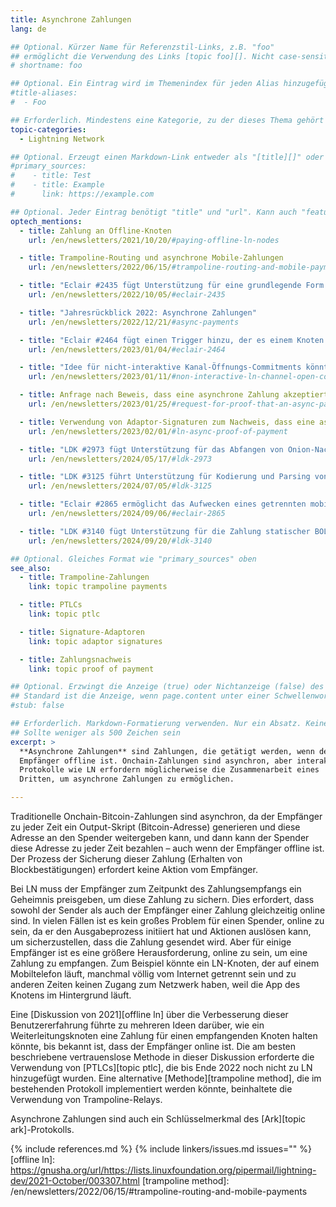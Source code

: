 ```yaml
---
title: Asynchrone Zahlungen
lang: de

## Optional. Kürzer Name für Referenzstil-Links, z.B. "foo"
## ermöglicht die Verwendung des Links [topic foo][]. Nicht case-sensitive
# shortname: foo

## Optional. Ein Eintrag wird im Themenindex für jeden Alias hinzugefügt
#title-aliases:
#  - Foo

## Erforderlich. Mindestens eine Kategorie, zu der dieses Thema gehört
topic-categories:
  - Lightning Network

## Optional. Erzeugt einen Markdown-Link entweder als "[title][]" oder "[title](link)"
#primary_sources:
#    - title: Test
#    - title: Example
#      link: https://example.com

## Optional. Jeder Eintrag benötigt "title" und "url". Kann auch "feature: true" verwenden, um den Eintrag hervorzuheben und "date"
optech_mentions:
  - title: Zahlung an Offline-Knoten
    url: /en/newsletters/2021/10/20/#paying-offline-ln-nodes

  - title: Trampoline-Routing und asynchrone Mobile-Zahlungen
    url: /en/newsletters/2022/06/15/#trampoline-routing-and-mobile-payments

  - title: "Eclair #2435 fügt Unterstützung für eine grundlegende Form asynchroner Zahlungen bei Verwendung von Trampoline-Relay hinzu"
    url: /en/newsletters/2022/10/05/#eclair-2435

  - title: "Jahresrückblick 2022: Asynchrone Zahlungen"
    url: /en/newsletters/2022/12/21/#async-payments

  - title: "Eclair #2464 fügt einen Trigger hinzu, der es einem Knoten ermöglicht, eine asynchrone Zahlung an einen Peer zu liefern"
    url: /en/newsletters/2023/01/04/#eclair-2464

  - title: "Idee für nicht-interaktive Kanal-Öffnungs-Commitments könnte schnelle Neuausrichtung für asynchrone Zahlungen ermöglichen"
    url: /en/newsletters/2023/01/11/#non-interactive-ln-channel-open-commitments

  - title: Anfrage nach Beweis, dass eine asynchrone Zahlung akzeptiert wurde
    url: /en/newsletters/2023/01/25/#request-for-proof-that-an-async-payment-was-accepted

  - title: Verwendung von Adaptor-Signaturen zum Nachweis, dass eine asynchrone Zahlung akzeptiert wurde
    url: /en/newsletters/2023/02/01/#ln-async-proof-of-payment

  - title: "LDK #2973 fügt Unterstützung für das Abfangen von Onion-Nachrichten zur Erleichterung asynchroner Zahlungen hinzu"
    url: /en/newsletters/2024/05/17/#ldk-2973

  - title: "LDK #3125 führt Unterstützung für Kodierung und Parsing von Nachrichten ein, die für asynchrone Zahlungen benötigt werden"
    url: /en/newsletters/2024/07/05/#ldk-3125

  - title: "Eclair #2865 ermöglicht das Aufwecken eines getrennten mobilen Peers für asynchrone Zahlungen oder Onion-Nachrichten"
    url: /en/newsletters/2024/09/06/#eclair-2865

  - title: "LDK #3140 fügt Unterstützung für die Zahlung statischer BOLT12-Rechnungen zum Senden asynchroner Zahlungen hinzu"
    url: /en/newsletters/2024/09/20/#ldk-3140

## Optional. Gleiches Format wie "primary_sources" oben
see_also:
  - title: Trampoline-Zahlungen
    link: topic trampoline payments

  - title: PTLCs
    link: topic ptlc

  - title: Signature-Adaptoren
    link: topic adaptor signatures

  - title: Zahlungsnachweis
    link: topic proof of payment

## Optional. Erzwingt die Anzeige (true) oder Nichtanzeige (false) des Stub-Themenhinweises.
## Standard ist die Anzeige, wenn page.content unter einer Schwellenwort-Anzahl liegt
#stub: false

## Erforderlich. Markdown-Formatierung verwenden. Nur ein Absatz. Keine Links erlaubt.
## Sollte weniger als 500 Zeichen sein
excerpt: >
  **Asynchrone Zahlungen** sind Zahlungen, die getätigt werden, wenn der
  Empfänger offline ist. Onchain-Zahlungen sind asynchron, aber interaktive
  Protokolle wie LN erfordern möglicherweise die Zusammenarbeit eines
  Dritten, um asynchrone Zahlungen zu ermöglichen.

---
```

Traditionelle Onchain-Bitcoin-Zahlungen sind asynchron, da der Empfänger
zu jeder Zeit ein Output-Skript (Bitcoin-Adresse) generieren und diese
Adresse an den Spender weitergeben kann, und dann kann der Spender diese
Adresse zu jeder Zeit bezahlen – auch wenn der Empfänger offline ist.
Der Prozess der Sicherung dieser Zahlung (Erhalten von Blockbestätigungen)
erfordert keine Aktion vom Empfänger.

Bei LN muss der Empfänger zum Zeitpunkt des Zahlungsempfangs ein Geheimnis
preisgeben, um diese Zahlung zu sichern. Dies erfordert, dass sowohl der
Sender als auch der Empfänger einer Zahlung gleichzeitig online sind.
In vielen Fällen ist es kein großes Problem für einen Spender, online zu sein,
da er den Ausgabeprozess initiiert hat und Aktionen auslösen kann, um
sicherzustellen, dass die Zahlung gesendet wird. Aber für einige Empfänger
ist es eine größere Herausforderung, online zu sein, um eine Zahlung zu
empfangen. Zum Beispiel könnte ein LN-Knoten, der auf einem Mobiltelefon läuft,
manchmal völlig vom Internet getrennt sein und zu anderen Zeiten keinen
Zugang zum Netzwerk haben, weil die App des Knotens im Hintergrund läuft.

Eine [Diskussion von 2021][offline ln] über die Verbesserung dieser Benutzererfahrung
führte zu mehreren Ideen darüber, wie ein Weiterleitungsknoten eine Zahlung
für einen empfangenden Knoten halten könnte, bis bekannt ist, dass der
Empfänger online ist. Die am besten beschriebene vertrauenslose Methode
in dieser Diskussion erforderte die Verwendung von [PTLCs][topic ptlc],
die bis Ende 2022 noch nicht zu LN hinzugefügt wurden. Eine alternative
[Methode][trampoline method], die im bestehenden Protokoll implementiert
werden könnte, beinhaltete die Verwendung von Trampoline-Relays.

Asynchrone Zahlungen sind auch ein Schlüsselmerkmal des [Ark][topic ark]-Protokolls.

{% include references.md %}
{% include linkers/issues.md issues="" %}
[offline ln]: https://gnusha.org/url/https://lists.linuxfoundation.org/pipermail/lightning-dev/2021-October/003307.html
[trampoline method]: /en/newsletters/2022/06/15/#trampoline-routing-and-mobile-payments
